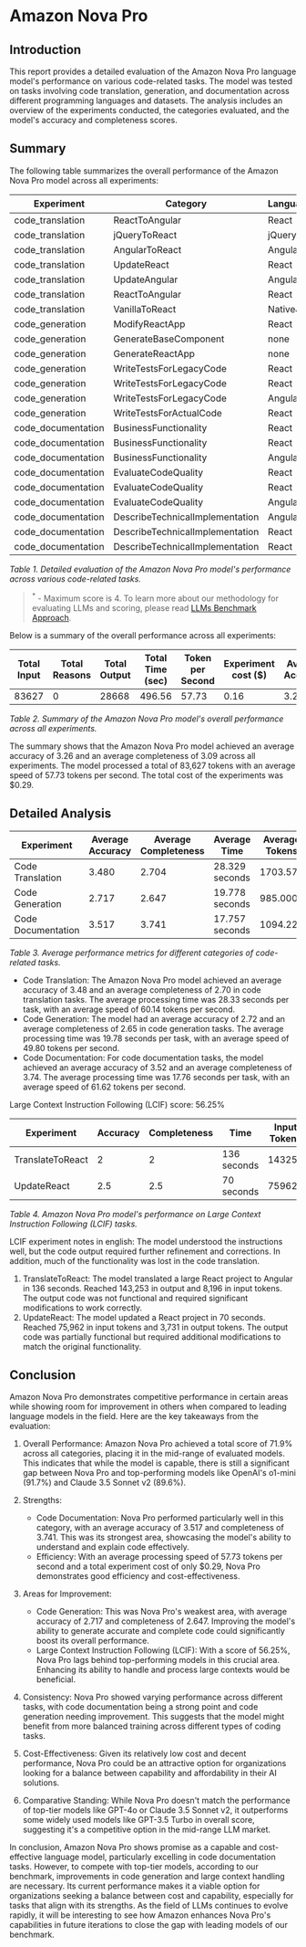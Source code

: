 # Amazon Nova Pro

## Introduction

This report provides a detailed evaluation of the Amazon Nova Pro language model's performance on various code-related tasks. The model was tested on tasks involving code translation, generation, and documentation across different
programming languages and datasets. The analysis includes an overview of the experiments conducted, the categories evaluated, and the model's accuracy and completeness scores.

## Summary

The following table summarizes the overall performance of the Amazon Nova Pro model across all experiments:

| Experiment         | Category                        | Language | Dataset           | Complexity | Size  | Input | Reasons | Output | Time  | Accuracy<sup>*</sup> | Completeness<sup>*</sup> |
|--------------------|---------------------------------|----------|-------------------|------------|-------|-------|---------|--------|-------|----------------------|--------------------------|
| code_translation   | ReactToAngular                  | React    | ToDoApp_ReactJS   | high       | avg   | 3682  | 0       | 1724   | 26.06 | 3.27                 | 4                        |
| code_translation   | jQueryToReact                   | jQuery   | ToDoApp_jQuery    | high       | low   | 2622  | 0       | 1769   | 31.97 | 4                    | 3                        |
| code_translation   | AngularToReact                  | Angular  | AngularCosmoPage  | avg        | high  | 6135  | 0       | 1701   | 26.05 | 3.94                 | 0                        |
| code_translation   | UpdateReact                     | React    | ToDoApp_ReactJS   | high       | avg   | 3670  | 0       | 1759   | 31.30 | 4                    | 4                        |
| code_translation   | UpdateAngular                   | Angular  | ToDoApp_AngularJS | avg        | avg_2 | 2457  | 0       | 1829   | 26.02 | 2.97                 | 2.97                     |
| code_translation   | ReactToAngular                  | React    | ReactSignUp       | high       | low   | 1335  | 0       | 1326   | 19.05 | 2.18                 | 2.04                     |
| code_translation   | VanillaToReact                  | NativeJS | Piano_NativeJS    | high       | low   | 1544  | 0       | 1817   | 37.85 | 4                    | 2.92                     |
| code_generation    | ModifyReactApp                  | React    | ReactFetchAPI     | avg        | low   | 392   | 0       | 278    | 9.24  | 3.01                 | 2.99                     |
| code_generation    | GenerateBaseComponent           | none     | none              | none       | none  | 188   | 0       | 628    | 9.54  | 3.44                 | 3.03                     |
| code_generation    | GenerateReactApp                | none     | none              | none       | none  | 180   | 0       | 266    | 16.16 | 3.01                 | 3                        |
| code_generation    | WriteTestsForLegacyCode         | React    | ReactSignUp       | high       | low   | 1288  | 0       | 1044   | 14.97 | 2.27                 | 2.99                     |
| code_generation    | WriteTestsForLegacyCode         | React    | ToDoApp_ReactJS   | high       | avg   | 3635  | 0       | 1731   | 24.81 | 2.26                 | 1.68                     |
| code_generation    | WriteTestsForLegacyCode         | Angular  | AngularCosmoPage  | avg        | high  | 6109  | 0       | 1783   | 26.32 | 2.03                 | 1.85                     |
| code_generation    | WriteTestsForActualCode         | React    | ReactSelect       | extra_high | high  | 16751 | 0       | 1165   | 37.40 | 3                    | 2.99                     |
| code_documentation | BusinessFunctionality           | React    | ReactSignUp       | high       | low   | 1281  | 0       | 786    | 10.80 | 4                    | 3.12                     |
| code_documentation | BusinessFunctionality           | React    | ToDoApp_ReactJS   | high       | avg   | 3628  | 0       | 748    | 10.46 | 3.22                 | 4                        |
| code_documentation | BusinessFunctionality           | Angular  | AngularCosmoPage  | avg        | high  | 6102  | 0       | 815    | 11.76 | 2.98                 | 4                        |
| code_documentation | EvaluateCodeQuality             | React    | ReactSignUp       | high       | low   | 1403  | 0       | 1501   | 27.17 | 2.96                 | 4                        |
| code_documentation | EvaluateCodeQuality             | React    | ToDoApp_ReactJS   | high       | avg   | 3750  | 0       | 1749   | 27.36 | 3.5                  | 3.78                     |
| code_documentation | EvaluateCodeQuality             | Angular  | AngularCosmoPage  | avg        | high  | 6224  | 0       | 1335   | 19.50 | 4                    | 4                        |
| code_documentation | DescribeTechnicalImplementation | Angular  | AngularCosmoPage  | avg        | high  | 6182  | 0       | 849    | 12.25 | 4                    | 2.78                     |
| code_documentation | DescribeTechnicalImplementation | React    | ReactSignUp       | high       | low   | 1361  | 0       | 994    | 13.80 | 2.99                 | 4                        |
| code_documentation | DescribeTechnicalImplementation | React    | ToDoApp_ReactJS   | high       | avg   | 3708  | 0       | 1071   | 26.72 | 4                    | 3.99                     |

_Table 1. Detailed evaluation of the Amazon Nova Pro model's performance across various code-related tasks._

> <sup>*</sup> - Maximum score is 4. To learn more about our methodology for evaluating LLMs and scoring, please read [LLMs Benchmark Approach](../llm-approach.md).

Below is a summary of the overall performance across all experiments:

| Total Input | Total Reasons | Total Output | Total Time (sec) | Token per Second | Experiment cost ($) | Average Accuracy | Average Completeness |
|-------------|---------------|--------------|------------------|------------------|---------------------|------------------|----------------------|
| 83627       | 0             | 28668        | 496.56           | 57.73            | 0.16                | 3.26             | 3.09                 |

_Table 2. Summary of the Amazon Nova Pro model's overall performance across all experiments._

The summary shows that the Amazon Nova Pro model achieved an average accuracy of 3.26 and an average completeness of 3.09 across all experiments. The model processed a total of 83,627 tokens with an average speed of 57.73 tokens per second.
The total cost of the experiments was $0.29.

## Detailed Analysis

| Experiment         | Average Accuracy | Average Completeness | Average Time   | Average Tokens | Average Tokens/second |
|--------------------|------------------|----------------------|----------------|----------------|-----------------------|
| Code Translation   | 3.480            | 2.704                | 28.329 seconds | 1703.571       | 60.136                |
| Code Generation    | 2.717            | 2.647                | 19.778 seconds | 985.000        | 49.803                |
| Code Documentation | 3.517            | 3.741                | 17.757 seconds | 1094.222       | 61.622                |

_Table 3. Average performance metrics for different categories of code-related tasks._

- Code Translation: The Amazon Nova Pro model achieved an average accuracy of 3.48 and an average completeness of 2.70 in code translation tasks. The average processing time was 28.33 seconds per task, with an average speed of 60.14 tokens
  per second.
- Code Generation: The model had an average accuracy of 2.72 and an average completeness of 2.65 in code generation tasks. The average processing time was 19.78 seconds per task, with an average speed of 49.80 tokens per second.
- Code Documentation: For code documentation tasks, the model achieved an average accuracy of 3.52 and an average completeness of 3.74. The average processing time was 17.76 seconds per task, with an average speed of 61.62 tokens per
  second.

Large Context Instruction Following (LCIF) score: 56.25%

| Experiment       | Accuracy | Completeness | Time        | Input Tokens | Output Tokens |
|------------------|----------|--------------|-------------|--------------|---------------|
| TranslateToReact | 2        | 2            | 136 seconds | 143253       | 8196          |
| UpdateReact      | 2.5      | 2.5          | 70 seconds  | 75962        | 3731          |

_Table 4. Amazon Nova Pro model's performance on Large Context Instruction Following (LCIF) tasks._

LCIF experiment notes in english: The model understood the instructions well, but the code output required further refinement and corrections. In addition, much of the functionality was lost in the code translation.

1. TranslateToReact: The model translated a large React project to Angular in 136 seconds. Reached 143,253 in output and 8,196 in input tokens. The output code was not functional and required significant modifications to work correctly.
2. UpdateReact: The model updated a React project in 70 seconds. Reached 75,962 in input tokens and 3,731 in output tokens. The output code was partially functional but required additional modifications to match the original functionality.

## Conclusion

Amazon Nova Pro demonstrates competitive performance in certain areas while showing room for improvement in others when compared to leading language models in the field. Here are the key takeaways from the evaluation:

1. Overall Performance: Amazon Nova Pro achieved a total score of 71.9% across all categories, placing it in the mid-range of evaluated models. This indicates that while the model is capable, there is still a significant gap between Nova
   Pro and top-performing models like OpenAI's o1-mini (91.7%) and Claude 3.5 Sonnet v2 (89.6%).

2. Strengths:
    - Code Documentation: Nova Pro performed particularly well in this category, with an average accuracy of 3.517 and completeness of 3.741. This was its strongest area, showcasing the model's ability to understand and explain code
      effectively.
    - Efficiency: With an average processing speed of 57.73 tokens per second and a total experiment cost of only $0.29, Nova Pro demonstrates good efficiency and cost-effectiveness.

3. Areas for Improvement:
    - Code Generation: This was Nova Pro's weakest area, with average accuracy of 2.717 and completeness of 2.647. Improving the model's ability to generate accurate and complete code could significantly boost its overall performance.
    - Large Context Instruction Following (LCIF): With a score of 56.25%, Nova Pro lags behind top-performing models in this crucial area. Enhancing its ability to handle and process large contexts would be beneficial.

4. Consistency: Nova Pro showed varying performance across different tasks, with code documentation being a strong point and code generation needing improvement. This suggests that the model might benefit from more balanced training across
   different types of coding tasks.

5. Cost-Effectiveness: Given its relatively low cost and decent performance, Nova Pro could be an attractive option for organizations looking for a balance between capability and affordability in their AI solutions.

6. Comparative Standing: While Nova Pro doesn't match the performance of top-tier models like GPT-4o or Claude 3.5 Sonnet v2, it outperforms some widely used models like GPT-3.5 Turbo in overall score, suggesting it's a competitive option
   in the mid-range LLM market.

In conclusion, Amazon Nova Pro shows promise as a capable and cost-effective language model, particularly excelling in code documentation tasks. However, to compete with top-tier models, according to our benchmark, improvements in code
generation and large context handling are necessary. Its current performance makes it a viable option for organizations seeking a balance between cost and capability, especially for tasks that align with its strengths. As the field of LLMs
continues to evolve rapidly, it will be interesting to see how Amazon enhances Nova Pro's capabilities in future iterations to close the gap with leading models of our benchmark.
